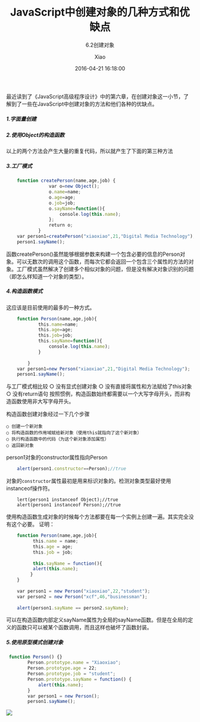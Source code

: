 ﻿---
layout:     post
title:      "JavaScript中创建对象的几种方式和优缺点"
subtitle:   "6.2创建对象"
date:       2016-04-21 16:18:00
author:     "Xiao"
header-img: "img/in-post/fenghuang.jpg"
tags:
    - Javascript高级程序设计读书笔记
---

最近读到了《JavaScript高级程序设计》中的第六章，在创建对象这一小节，了解到了一些在JavaScript中创建对象的方法和他们各种的优缺点。

##### 1.字面量创建
##### 2.使用Object的构造函数

以上的两个方法会产生大量的重复代码，所以就产生了下面的第三种方法

##### 3.工厂模式

```javascript
	function createPerson(name,age,job) {
	            var o=new Object();
	            o.name=name;
	            o.age=age;
	            o.job=job;
	            o.sayName=function(){
	                console.log(this.name);
	            };
	            return o;
	        }
	var person1=createPerson("xiaoxiao",21,"Digital Media Technology");
	person1.sayName();
```

函数createPerson()虽然能够根据参数来构建一个包含必要的信息的Person对象。可以无数次的调用这个函数，而每次它都会返回一个包含三个属性的方法的对象。工厂模式虽然解决了创建多个相似对象的问题，但是没有解决对象识别的问题（即怎么样知道一个对象的类型）。

##### 4.构造函数模式

这应该是目前使用的最多的一种方式。

```javascript
	function Person(name,age,job){
	        this.name=name;
	        this.age=age;
	        this.job=job;
	        this.sayName=function(){
	            console.log(this.name);
	        }
	 
	    }
	var person1=new Person("xiaoxiao",21,"Digital Media Technology");
	person1.sayName();
```
与工厂模式相比较
	○ 没有显式创建对象
	○ 没有直接将属性和方法赋给了this对象
	○ 没有return语句
按照惯例，构造函数始终都需要以一个大写字母开头，而非构造函数使用非大写字母开头。
	
构造函数创建对象经过一下几个步骤
	
	○ 创建一个新对象
	○ 将构造函数的作用域赋给新对象（使用this就指向了这个新对象）
	○ 执行构造函数中的代码（为这个新对象添加属性）
	○ 返回新对象
	
person1对象的constructor属性指向Person
```javascript
	alert(person1.constructor==Person);//true
```
对象的`constructor`属性最初是用来标识对象的。检测对象类型最好使用instanceof操作符。
```
	lert(person1 instanceof Object);//true
	alert(person1 instanceof Person);//true
```
使用构造函数生成对象的时候每个方法都要在每一个实例上创建一遍。其实完全没有这个必要。
		证明：
```javascript
	function Person(name,age,job){
		  this.name = name;
		  this.age = age;
		  this.job = job;
		 
		  this.sayName = function(){
		  alert(this.name);
		 }
	}
		 
	var person1 = new Person("xiaoxiao",22,"student");
	var person2 = new Person("xcf",46,"businessman");
		 
	alert(person1.sayName == person2.sayName);
```

可以在构造函数内部定义sayName属性为全局的sayName函数。但是在全局的定义的函数只可以被某个函数调用，而且这样也破坏了函数封装。

##### 5.使用原型模式创建对象

```javascript
 function Person() {}
        Person.prototype.name = "Xiaoxiao";
        Person.prototype.age = 22;
        Person.prototype.job = "student";
        Person.prototype.sayName = function() {
            alert(this.name);
        }
        var person1 = new Person();
        person1.sayName();
```
![](http://7fv8kc.com1.z0.glb.clouddn.com/prototype.png)